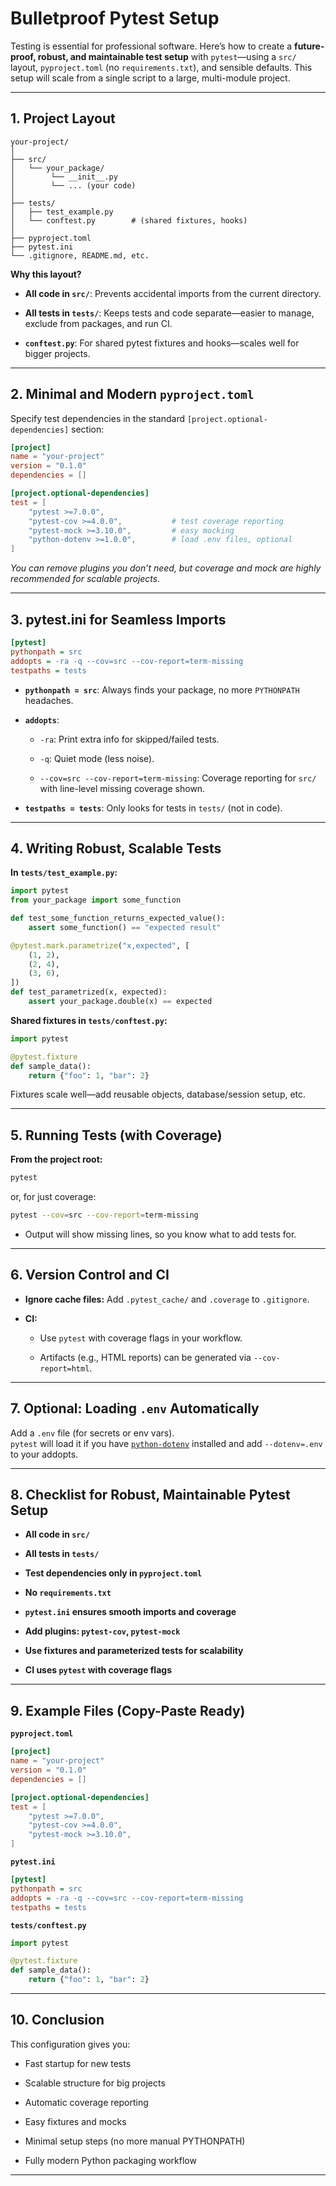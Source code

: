 # Bulletproof Pytest Setup 

Testing is essential for professional software. Here’s how to create a **future-proof, robust, and maintainable test setup** with `pytest`—using a `src/` layout, `pyproject.toml` (no `requirements.txt`), and sensible defaults. This setup will scale from a single script to a large, multi-module project.

* * *

## 1. Project Layout

```
your-project/
│
├── src/
│   └── your_package/
│        └── __init__.py
│        └── ... (your code)
│
├── tests/
│   ├── test_example.py
│   └── conftest.py        # (shared fixtures, hooks)
│
├── pyproject.toml
├── pytest.ini
└── .gitignore, README.md, etc.
```

**Why this layout?**

* **All code in `src/`**: Prevents accidental imports from the current directory.
    
* **All tests in `tests/`**: Keeps tests and code separate—easier to manage, exclude from packages, and run CI.
    
* **`conftest.py`**: For shared pytest fixtures and hooks—scales well for bigger projects.
    

* * *

## 2. Minimal and Modern `pyproject.toml`

Specify test dependencies in the standard `[project.optional-dependencies]` section:

```toml
[project]
name = "your-project"
version = "0.1.0"
dependencies = []

[project.optional-dependencies]
test = [
    "pytest >=7.0.0",
    "pytest-cov >=4.0.0",           # test coverage reporting
    "pytest-mock >=3.10.0",         # easy mocking
    "python-dotenv >=1.0.0",        # load .env files, optional
]
```

_You can remove plugins you don’t need, but coverage and mock are highly recommended for scalable projects._

* * *

## 3. pytest.ini for Seamless Imports

```ini
[pytest]
pythonpath = src
addopts = -ra -q --cov=src --cov-report=term-missing
testpaths = tests
```

* **`pythonpath = src`**: Always finds your package, no more `PYTHONPATH` headaches.
    
* **`addopts`**:
    
    * `-ra`: Print extra info for skipped/failed tests.
        
    * `-q`: Quiet mode (less noise).
        
    * `--cov=src --cov-report=term-missing`: Coverage reporting for `src/` with line-level missing coverage shown.
        
* **`testpaths = tests`**: Only looks for tests in `tests/` (not in code).
    

* * *

## 4. Writing Robust, Scalable Tests

**In `tests/test_example.py`:**

```python
import pytest
from your_package import some_function

def test_some_function_returns_expected_value():
    assert some_function() == "expected result"

@pytest.mark.parametrize("x,expected", [
    (1, 2),
    (2, 4),
    (3, 6),
])
def test_parametrized(x, expected):
    assert your_package.double(x) == expected
```

**Shared fixtures in `tests/conftest.py`:**

```python
import pytest

@pytest.fixture
def sample_data():
    return {"foo": 1, "bar": 2}
```

Fixtures scale well—add reusable objects, database/session setup, etc.

* * *

## 5. Running Tests (with Coverage)

**From the project root:**

```sh
pytest
```

or, for just coverage:

```sh
pytest --cov=src --cov-report=term-missing
```

* Output will show missing lines, so you know what to add tests for.
    

* * *

## 6. Version Control and CI

* **Ignore cache files:** Add `.pytest_cache/` and `.coverage` to `.gitignore`.
    
* **CI:**
    
    * Use `pytest` with coverage flags in your workflow.
        
    * Artifacts (e.g., HTML reports) can be generated via `--cov-report=html`.
        

* * *

## 7. Optional: Loading `.env` Automatically

Add a `.env` file (for secrets or env vars).  
`pytest` will load it if you have [`python-dotenv`](https://github.com/theskumar/python-dotenv) installed and add `--dotenv=.env` to your addopts.

* * *

## 8. Checklist for Robust, Maintainable Pytest Setup

*  **All code in `src/`**
    
*  **All tests in `tests/`**
    
*  **Test dependencies only in `pyproject.toml`**
    
*  **No `requirements.txt`**
    
*  **`pytest.ini` ensures smooth imports and coverage**
    
*  **Add plugins: `pytest-cov`, `pytest-mock`**
    
*  **Use fixtures and parameterized tests for scalability**
    
*  **CI uses `pytest` with coverage flags**
    

* * *

## 9. Example Files (Copy-Paste Ready)

**`pyproject.toml`**

```toml
[project]
name = "your-project"
version = "0.1.0"
dependencies = []

[project.optional-dependencies]
test = [
    "pytest >=7.0.0",
    "pytest-cov >=4.0.0",
    "pytest-mock >=3.10.0",
]
```

**`pytest.ini`**

```ini
[pytest]
pythonpath = src
addopts = -ra -q --cov=src --cov-report=term-missing
testpaths = tests
```

**`tests/conftest.py`**

```python
import pytest

@pytest.fixture
def sample_data():
    return {"foo": 1, "bar": 2}
```

* * *

## 10. Conclusion

This configuration gives you:

* Fast startup for new tests
    
* Scalable structure for big projects
    
* Automatic coverage reporting
    
* Easy fixtures and mocks
    
* Minimal setup steps (no more manual PYTHONPATH)
    
* Fully modern Python packaging workflow
    

* * *